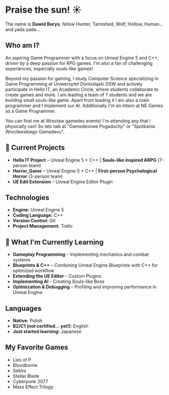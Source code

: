 # Praise the sun! ☀️  

The name is **Dawid Borys**, fellow Hunter, Tarnished, Wolf, Hollow, Human... and yada yada...

## Who am I?
An aspiring Game Programmer with a focus on Unreal Engine 5 and C++, driven by a deep passion for RPG games. I'm also a fan of challenging experiences, especially souls-like games!

Beyond my passion for gaming, I study Computer Science specializing in Game Programming at Uniwersytet Donlośląski DSW and actively participate in Hello IT, an Academic Circle, where students collaborate to create games and more. I am leading a team of 7 students and we are building small souls-like game. Apart from leading it I am also a main programmer and I implement our AI. Additionally I'm an Intern at NE Games as a Game Programmer. 

You can find me at Wrocław gamedev events! I'm attending any that I physically can! So lets talk at "Gamedevowe Pogaduchy" or "Spotkania Wrocławskiego Gamedevu".

## 🚀 Current Projects  
- **Hello IT Project** – Unreal Engine 5 + C++ | **Souls-like inspired ARPG** (7-person team)  
- **Horror_Game** – Unreal Engine 5 + C++ | **First-person Psychological Horror** (3-person team)  
- **UE Edit Extension** – Unreal Engine Editor Plugin

## Technologies  
- **Engine:** Unreal Engine 5  
- **Coding Language:** C++  
- **Version Control:** Git  
- **Project Management:** Trello

## 🌱 What I'm Currently Learning 
- **Gameplay Programming** – Implementing mechanics and combat systems 
- **Blueprints & C++** – Combining Unreal Engine Blueprints with C++ for optimized workflow  
- **Extending the UE Editor** - Custom Plugins
- **Implementing AI** - Creating Souls-like Boss
- **Optimization & Debugging** – Profiling and improving performance in Unreal Engine

## Languages  
- **Native:** Polish  
- **B2/C1 (not certified... yet!)**: English  
- **Just started learning:** Japanese  

## My Favorite Games  
- Lies of P  
- Bloodborne  
- Sekiro  
- Stellar Blade  
- Cyberpunk 2077  
- Mass Effect Trilogy  
